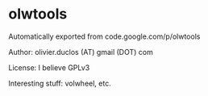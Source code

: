 # olwtools
Automatically exported from code.google.com/p/olwtools

Author: olivier.duclos (AT) gmail (DOT) com

License: I believe GPLv3

Interesting stuff: volwheel, etc.

